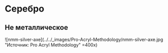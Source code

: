 # Серебро

## Не металлическое

![nmm-silver-axe](../../_images/Pro-Acryl-Methodology/nmm-silver-axe.jpg "Источник: Pro Acryl Methodology" =400x)